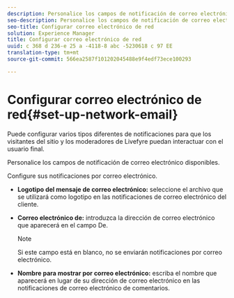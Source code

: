 ```yaml
---
description: Personalice los campos de notificación de correo electrónico disponibles.
seo-description: Personalice los campos de notificación de correo electrónico disponibles.
seo-title: Configurar correo electrónico de red
solution: Experience Manager
title: Configurar correo electrónico de red
uuid: c 368 d 236-e 25 a -4118-8 abc -5230618 c 97 EE
translation-type: tm+mt
source-git-commit: 566ea2587f101202045488e9f4edf73ece100293

---
```



# Configurar correo electrónico de red{#set-up-network-email}

Puede configurar varios tipos diferentes de notificaciones para que los visitantes del sitio y los moderadores de Livefyre puedan interactuar con el usuario final.

Personalice los campos de notificación de correo electrónico disponibles.

Configure sus notificaciones por correo electrónico.

* **Logotipo del mensaje de correo electrónico:** seleccione el archivo que se utilizará como logotipo en las notificaciones de correo electrónico del cliente.
* **Correo electrónico de:** introduzca la dirección de correo electrónico que aparecerá en el campo De.

   >[!NOTE]
   >
   >Si este campo está en blanco, no se enviarán notificaciones por correo electrónico.

* **Nombre para mostrar por correo electrónico:** escriba el nombre que aparecerá en lugar de su dirección de correo electrónico en las notificaciones de correo electrónico de comentarios.

